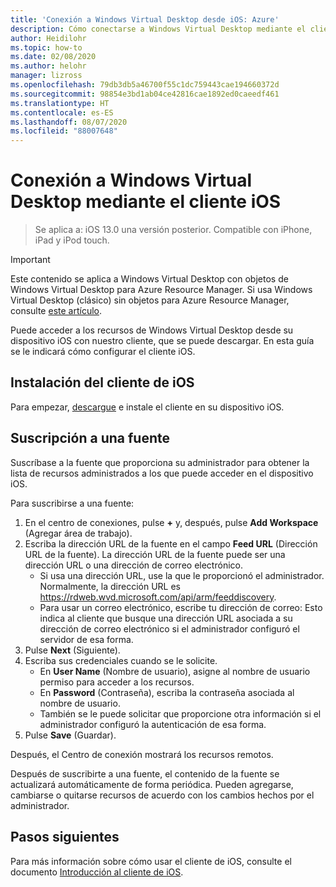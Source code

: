 ```yaml
---
title: 'Conexión a Windows Virtual Desktop desde iOS: Azure'
description: Cómo conectarse a Windows Virtual Desktop mediante el cliente iOS.
author: Heidilohr
ms.topic: how-to
ms.date: 02/08/2020
ms.author: helohr
manager: lizross
ms.openlocfilehash: 79db3db5a46700f55c1dc759443cae194660372d
ms.sourcegitcommit: 98854e3bd1ab04ce42816cae1892ed0caeedf461
ms.translationtype: HT
ms.contentlocale: es-ES
ms.lasthandoff: 08/07/2020
ms.locfileid: "88007648"
---
```

# <a name="connect-to-windows-virtual-desktop-with-the-ios-client"></a>Conexión a Windows Virtual Desktop mediante el cliente iOS

> Se aplica a: iOS 13.0 una versión posterior. Compatible con iPhone, iPad y iPod touch.

>[!IMPORTANT]
>Este contenido se aplica a Windows Virtual Desktop con objetos de Windows Virtual Desktop para Azure Resource Manager. Si usa Windows Virtual Desktop (clásico) sin objetos para Azure Resource Manager, consulte [este artículo](./virtual-desktop-fall-2019/connect-ios-2019.md).

Puede acceder a los recursos de Windows Virtual Desktop desde su dispositivo iOS con nuestro cliente, que se puede descargar. En esta guía se le indicará cómo configurar el cliente iOS.

## <a name="install-the-ios-client"></a>Instalación del cliente de iOS

Para empezar, [descargue](https://aka.ms/rdios) e instale el cliente en su dispositivo iOS.

## <a name="subscribe-to-a-feed"></a>Suscripción a una fuente

Suscríbase a la fuente que proporciona su administrador para obtener la lista de recursos administrados a los que puede acceder en el dispositivo iOS.

Para suscribirse a una fuente:

1. En el centro de conexiones, pulse **+** y, después, pulse **Add Workspace** (Agregar área de trabajo).
2. Escriba la dirección URL de la fuente en el campo **Feed URL** (Dirección URL de la fuente). La dirección URL de la fuente puede ser una dirección URL o una dirección de correo electrónico.
   - Si usa una dirección URL, use la que le proporcionó el administrador. Normalmente, la dirección URL es <https://rdweb.wvd.microsoft.com/api/arm/feeddiscovery>.
   - Para usar un correo electrónico, escribe tu dirección de correo: Esto indica al cliente que busque una dirección URL asociada a su dirección de correo electrónico si el administrador configuró el servidor de esa forma.
3. Pulse **Next** (Siguiente).
4. Escriba sus credenciales cuando se le solicite.
   - En **User Name** (Nombre de usuario), asigne al nombre de usuario permiso para acceder a los recursos.
   - En **Password** (Contraseña), escriba la contraseña asociada al nombre de usuario.
   - También se le puede solicitar que proporcione otra información si el administrador configuró la autenticación de esa forma.
5. Pulse **Save** (Guardar).

Después, el Centro de conexión mostrará los recursos remotos.

Después de suscribirte a una fuente, el contenido de la fuente se actualizará automáticamente de forma periódica. Pueden agregarse, cambiarse o quitarse recursos de acuerdo con los cambios hechos por el administrador.

## <a name="next-steps"></a>Pasos siguientes

Para más información sobre cómo usar el cliente de iOS, consulte el documento [Introducción al cliente de iOS](/windows-server/remote/remote-desktop-services/clients/remote-desktop-ios/).

